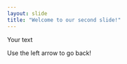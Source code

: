 ```yaml
---
layout: slide
title: "Welcome to our second slide!"
---
```

Your text




Use the left arrow to go back!
